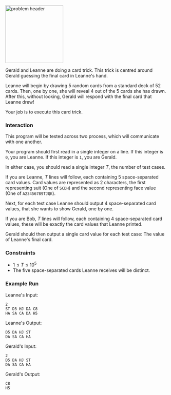 <img src="https://me.glipr.xyz/img/comp/cardtrick.png" alt="problem header" width="180"/>

Gerald and Leanne are doing a card trick. This trick is centred around Gerald guessing the final card in Leanne's hand.

Leanne will begin by drawing 5 random cards from a standard deck of 52 cards. Then, one by one, she will reveal 4 out of the 5 cards she has drawn. After this, without looking, Gerald will respond with the final card that Leanne drew!

Your job is to execute this card trick.

### Interaction

This program will be tested across two process, which will communicate with one another.

Your program should first read in a single integer on a line. If this integer is `0`, you are Leanne. If this integer is `1`, you are Gerald.

In either case, you should read a single integer $T$, the number of test cases.

If you are Leanne, $T$ lines will follow, each containing 5 space-separated card values.
Card values are represented as 2 characters, the first representing suit (One of `SCDH`) and the second representing face value (One of `A23456789TJQK`).

Next, for each test case Leanne should output 4 space-separated card values, that she wants to show Gerald, one by one.

If you are Bob, $T$ lines will follow, each containing 4 space-separated card values, these will be exactly the card values that Leanne printed.

Gerald should then output a single card value for each test case: The value of Leanne's final card.

### Constraints

* $1 \leq T \leq 10^5$
* The five space-separated cards Leanne receives will be distinct.

### Example Run

Leanne's Input:
```
2
ST D5 HJ DA C8
HA SA CA DA H5
```

Leanne's Output:
```
D5 DA HJ ST
DA SA CA HA
```

Gerald's Input:
```
2
D5 DA HJ ST
DA SA CA HA
```

Gerald's Output:
```
C8
H5
```

